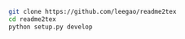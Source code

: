 
```bash
git clone https://github.com/leegao/readme2tex
cd readme2tex
python setup.py develop
```

<p align="center"><img src="svgs/ecc93e93794148c216d9fa0554944081.svg?invert_in_darkmode" align=middle width=8.656692pt height=7.051176pt/></p>
